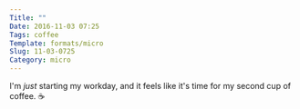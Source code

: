 ```yaml
---
Title: ""
Date: 2016-11-03 07:25
Tags: coffee
Template: formats/micro
Slug: 11-03-0725
Category: micro
---
```


I'm *just* starting my workday, and it feels like it's time for my second cup of coffee. ☕️
